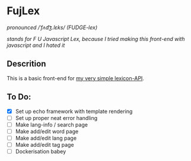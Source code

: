 # FujLex
*pronounced /ˈfʌd͡ʒ.lɛks/ (FUDGE-lex)*

*stands for F U Javascript Lex, because I tried making this front-end with javascript and I hated it*

## Descrition

This is a basic front-end for [my very simple lexicon-API](https://github.com/Sam36502/clexicon).

## To Do:
 - [X] Set up echo framework with template rendering
 - [ ] Set up proper neat error handling
 - [ ] Make lang-info / search page
 - [ ] Make add/edit word page
 - [ ] Make add/edit lang page
 - [ ] Make add/edit tag page
 - [ ] Dockerisation babey